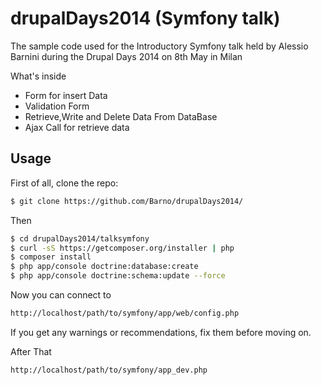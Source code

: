 drupalDays2014 (Symfony talk)
==============

The sample code used for the Introductory Symfony talk held by Alessio Barnini during the Drupal Days 2014 on 8th May in Milan

What's inside
- Form for insert Data
- Validation Form
- Retrieve,Write and Delete Data From DataBase
- Ajax Call for retrieve data


## Usage
First of all, clone the repo:

```bash
$ git clone https://github.com/Barno/drupalDays2014/
```

Then 

```bash
$ cd drupalDays2014/talksymfony
$ curl -sS https://getcomposer.org/installer | php
$ composer install
$ php app/console doctrine:database:create
$ php app/console doctrine:schema:update --force

```
Now you can connect to  

```bash 
http://localhost/path/to/symfony/app/web/config.php
```

If you get any warnings or recommendations, fix them before moving on.

After That

```bash 
http://localhost/path/to/symfony/app_dev.php
```


